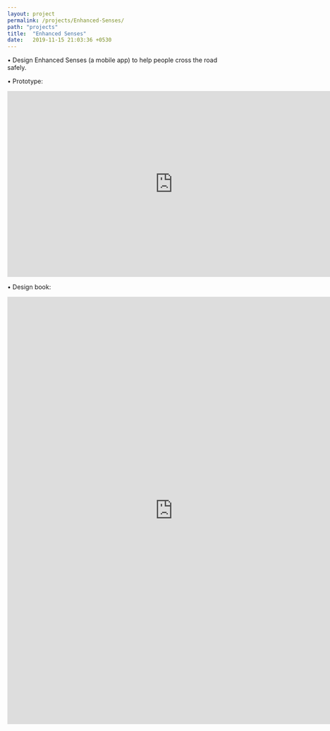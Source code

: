 ```yaml
---
layout: project
permalink: /projects/Enhanced-Senses/
path: "projects"
title:  "Enhanced Senses"
date:   2019-11-15 21:03:36 +0530
---
```


• Design Enhanced Senses (a mobile app) to help people cross the road safely.

• Prototype:
<iframe width="750px" height="421.875px" src="https://www.youtube.com/embed/PK1EiJEs7r4" frameborder="0" allow="accelerometer; autoplay; clipboard-write; encrypted-media; gyroscope; picture-in-picture" allowfullscreen></iframe>

• Design book:
<iframe src="https://yaozixuan.github.io/Enhanced-Senses.pdf" style="width:750px; height:970px;" frameborder="0"></iframe>

